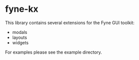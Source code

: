 # fyne-kx

This library contains several extensions for the Fyne GUI toolkit:

- modals
- layouts
- widgets

For examples please see the example directory.
